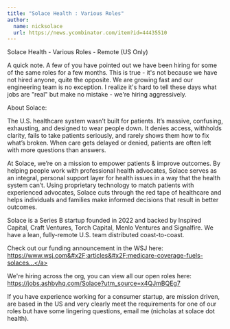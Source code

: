 ```yaml
---
title: "Solace Health : Various Roles"
author:
  name: nicksolace
  url: https://news.ycombinator.com/item?id=44435510
---
```


<JobNavigation />

Solace Health - Various Roles - Remote (US Only)

A quick note. A few of you have pointed out we have been hiring for some of the same roles for a few months. This is true - it&#x27;s not because we have not hired anyone, quite the opposite. We are growing fast and our engineering team is no exception. I realize it&#x27;s hard to tell these days what jobs are &quot;real&quot; but make no mistake - we&#x27;re hiring aggressively.

About Solace:

The U.S. healthcare system wasn’t built for patients. It’s massive, confusing, exhausting, and designed to wear people down. It denies access, withholds clarity, fails to take patients seriously, and rarely shows them how to fix what’s broken. When care gets delayed or denied, patients are often left with more questions than answers.

At Solace, we’re on a mission to empower patients &amp; improve outcomes. By helping people work with professional health advocates, Solace serves as an integral, personal support layer for health issues in a way that the health system can’t. Using proprietary technology to match patients with experienced advocates, Solace cuts through the red tape of healthcare and helps individuals and families make informed decisions that result in better outcomes.

Solace is a Series B startup founded in 2022 and backed by Inspired Capital, Craft Ventures, Torch Capital, Menlo Ventures and Signalfire. We have a lean, fully-remote U.S. team distributed coast-to-coast.

Check out our funding announcement in the WSJ here: <a href="https:&#x2F;&#x2F;www.wsj.com&#x2F;articles&#x2F;medicare-coverage-fuels-solaces-60-million-series-b-28eb41b1?st=LmykQ2" rel="nofollow">https:&#x2F;&#x2F;www.wsj.com&#x2F;articles&#x2F;medicare-coverage-fuels-solaces...</a>

We&#x27;re hiring across the org, you can view all our open roles here: <a href="https:&#x2F;&#x2F;jobs.ashbyhq.com&#x2F;Solace?utm_source=x4QJmBQEg7" rel="nofollow">https:&#x2F;&#x2F;jobs.ashbyhq.com&#x2F;Solace?utm_source=x4QJmBQEg7</a>

If you have experience working for a consumer startup, are mission driven, are based in the US and very clearly meet the requirements for one of our roles but have some lingering questions, email me (nicholas at solace dot health).
<JobApplication />
